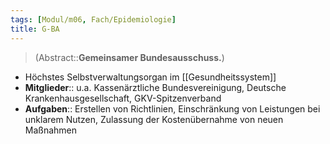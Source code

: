 ```yaml
---
tags: [Modul/m06, Fach/Epidemiologie]
title: G-BA
---
```

> (Abstract::**Gemeinsamer Bundesausschuss.**)
- Höchstes Selbstverwaltungsorgan im [[Gesundheitssystem]]
- **Mitglieder**:: u.a. Kassenärztliche Bundesvereinigung, Deutsche Krankenhausgesellschaft, GKV-Spitzenverband
- **Aufgaben**:: Erstellen von Richtlinien, Einschränkung von Leistungen bei unklarem Nutzen, Zulassung der Kostenübernahme von neuen Maßnahmen